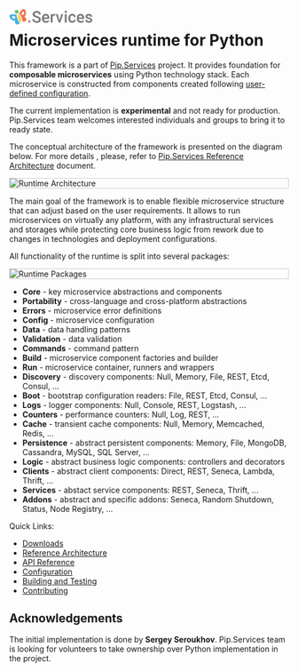 # <img src="https://github.com/pip-services/pip-services/raw/master/design/Logo.png" alt="Pip.Services Logo" style="max-width:30%"> <br/> Microservices runtime for Python

This framework is a part of [Pip.Services](https://github.com/pip-services/pip-services) project.
It provides foundation for **composable microservices** using Python technology stack.
Each microservice is constructed from components created following 
[user-defined configuration](https://github.com/pip-services/pip-services/blob/master/usage/Configuration.md). 

The current implementation is **experimental** and not ready for production. Pip.Services team welcomes interested
individuals and groups to bring it to ready state.

The conceptual architecture of the framework is presented on the diagram below. For more details , please, refer to 
[Pip.Services Reference Architecture](https://github.com/pip-services/pip-services/blob/master/design/Architecture.md) document.

<div style="border: 1px solid #ccc">
  <img src="https://github.com/pip-services/pip-services-runtime-python/raw/master/doc/Overview.png" alt="Runtime Architecture" style="display:block;">
</div>

The main goal of the framework is to enable flexible microservice structure that can adjust based on the
user requirements. It allows to run microservices on virtually any platform, with any infrastructural services and storages
while protecting core business logic from rework due to changes in technologies and deployment configurations.

All functionality of the runtime is split into several packages:

<div style="border: 1px solid #ccc">
  <img src="https://github.com/pip-services/pip-services-runtime-python/raw/master/doc/Packages.png" alt="Runtime Packages" style="display:block;">
</div>

- **Core** - key microservice abstractions and components
- **Portability** - cross-language and cross-platform abstractions
- **Errors** - microservice error definitions
- **Config** - microservice configuration
- **Data** - data handling patterns
- **Validation** - data validation
- **Commands** - command pattern
- **Build** - microservice component factories and builder
- **Run** - microservice container, runners and wrappers
- **Discovery** - discovery components: Null, Memory, File, REST, Etcd, Consul, ...
- **Boot** - bootstrap configuration readers: File, REST, Etcd, Consul, ...
- **Logs** - logger components: Null, Console, REST, Logstash, ...
- **Counters** - performance counters: Null, Log, REST, ...
- **Cache** - transient cache components: Null, Memory, Memcached, Redis, ...
- **Persistence** - abstract persistent components: Memory, File, MongoDB, Cassandra, MySQL, SQL Server, ...
- **Logic** - abstract business logic components: controllers and decorators
- **Clients** - abstract client components: Direct, REST, Seneca, Lambda, Thrift, ...
- **Services** - abstact service components: REST, Seneca, Thrift, ...
- **Addons** - abstract and specific addons: Seneca, Random Shutdown, Status, Node Registry, ... 

Quick Links:

* [Downloads](https://github.com/pip-services/pip-services-runtime-python/blob/master/doc/Downloads.md)
* [Reference Architecture](https://github.com/pip-services/pip-services/blob/master/design/ReferenceArchitecture.md)
* [API Reference](http://htmlpreview.github.io/?https://github.com/pip-services/pip-services-runtime-python/blob/master/doc/api/index.html)
* [Configuration](https://github.com/pip-services/pip-services/blob/master/usage/Configuration.md)
* [Building and Testing](https://github.com/pip-services/pip-services-runtime-python/blob/master/doc/Development.md)
* [Contributing](https://github.com/pip-services/pip-services-runtime-python/blob/master/doc/Development.md/#contrib)

## Acknowledgements

The initial implementation is done by **Sergey Seroukhov**. Pip.Services team is looking for volunteers to 
take ownership over Python implementation in the project.
